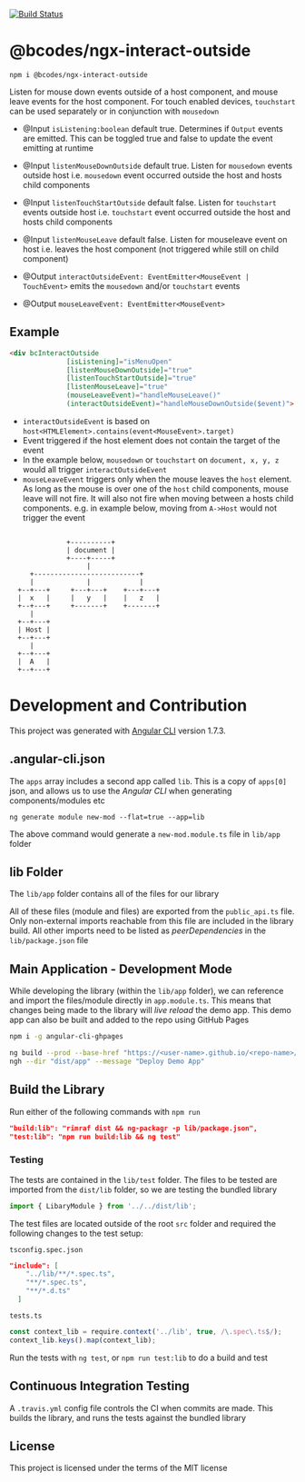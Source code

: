 [![Build Status](https://travis-ci.org/briancodes/ngx-interact-outside.svg?branch=master)](https://travis-ci.org/briancodes/ngx-interact-outside)

# @bcodes/ngx-interact-outside

```
npm i @bcodes/ngx-interact-outside
```

Listen for mouse down events outside of a host component, and mouse leave events
                  for the host component. For touch enabled devices, `touchstart` can be used
                  separately or in conjunction with `mousedown`
 
 - @Input `isListening:boolean` default true. Determines if `Output` events are emitted. This can be toggled
      true and false to update the event emitting at runtime
 - @Input `listenMouseDownOutside` default true. Listen for `mousedown` events outside host
      i.e. `mousedown` event occurred outside the host and hosts child components
 - @Input `listenTouchStartOutside` default false. Listen for `touchstart` events outside host
      i.e. `touchstart` event occurred outside the host and hosts child components
 - @Input `listenMouseLeave` default false. Listen for mouseleave event on host
      i.e. leaves the host component (not triggered while still on child component)
 
 - @Output `interactOutsideEvent: EventEmitter<MouseEvent | TouchEvent>` emits the `mousedown` and/or `touchstart` events
-  @Output `mouseLeaveEvent: EventEmitter<MouseEvent>`

 
  ## Example
 
  ```html
  <div bcInteractOutside
                [isListening]="isMenuOpen"
                [listenMouseDownOutside]="true"
                [listenTouchStartOutside]="true"
                [listenMouseLeave]="true"
                (mouseLeaveEvent)="handleMouseLeave()"
                (interactOutsideEvent)="handleMouseDownOutside($event)">
 
  ```
 
  - `interactOutsideEvent` is based on `host<HTMLElement>.contains(event<MouseEvent>.target)`
  - Event triggered if the host element does not contain the target of the event
  - In the example below, `mousedown` or `touchstart` on `document, x, y, z` would all trigger `interactOutsideEvent`
  - `mouseLeaveEvent` triggers only when the mouse leaves the `host` element. As long as the mouse is over one
      of the `host` child components, mouse leave will not fire. It will also not fire when moving between a
      hosts child components. e.g. in example below, moving from `A->Host` would not trigger the event
 
  ```
 
                +----------+
                | document |
                +----+-----+
                     |
       +--------------------------+
       |             |            |
    +--+---+     +---+---+    +---+---+
    |  x   |     |   y   |    |   z   |
    +--+---+     +-------+    +-------+
       |
    +--+---+
    | Host |
    +--+---+
       |
    +--+---+
    |  A   |
    +--+---+
 
  ```

# Development and Contribution

This project was generated with [Angular CLI](https://github.com/angular/angular-cli) version 1.7.3.

## .angular-cli.json

The `apps` array includes a second app called `lib`. This is a copy of `apps[0]` json, and allows us to use the *Angular CLI* when generating components/modules etc

```
ng generate module new-mod --flat=true --app=lib
```

The above command would generate a `new-mod.module.ts` file in `lib/app` folder

## lib Folder

The `lib/app` folder contains all of the files for our library

All of these files (module and files) are exported from the `public_api.ts` file. Only non-external imports reachable from this file are included in the library build. All other imports need to be listed as *peerDependencies* in the `lib/package.json` file

## Main Application - Development Mode

While developing the library (within the `lib/app` folder), we can reference and import the files/module directly in `app.module.ts`. This means that changes being made to the library will *live reload* the demo app. This demo app can also be built and added to the repo using GitHub Pages 

```bash
npm i -g angular-cli-ghpages

ng build --prod --base-href "https://<user-name>.github.io/<repo-name>/"
ngh --dir "dist/app" --message "Deploy Demo App"
```

## Build the Library

Run either of the following commands with `npm run`

```json
"build:lib": "rimraf dist && ng-packagr -p lib/package.json",
"test:lib": "npm run build:lib && ng test"
```

### Testing

The tests are contained in the `lib/test` folder. The files to be tested are imported from the `dist/lib` folder, so we are testing the bundled library

```typescript
import { LibaryModule } from '../../dist/lib';
```

The test files are located outside of the root `src` folder and required the following changes to the test setup:

`tsconfig.spec.json`
```json
"include": [
    "../lib/**/*.spec.ts",
    "**/*.spec.ts",
    "**/*.d.ts"
  ]
```
`tests.ts`
```javascript 
const context_lib = require.context('../lib', true, /\.spec\.ts$/);
context_lib.keys().map(context_lib);
```

Run the tests with `ng test`, or `npm run test:lib` to do a build and test

## Continuous Integration Testing

A `.travis.yml` config file controls the CI when commits are made. This builds the library, and runs the tests against the bundled library

## License

This project is licensed under the terms of the MIT license
